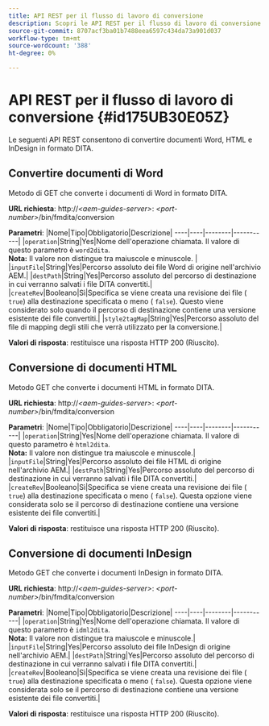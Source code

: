 ```yaml
---
title: API REST per il flusso di lavoro di conversione
description: Scopri le API REST per il flusso di lavoro di conversione
source-git-commit: 8707acf3ba01b7488eea6597c434da73a901d037
workflow-type: tm+mt
source-wordcount: '388'
ht-degree: 0%

---
```



# API REST per il flusso di lavoro di conversione {#id175UB30E05Z}

Le seguenti API REST consentono di convertire documenti Word, HTML e InDesign in formato DITA.

## Convertire documenti di Word

Metodo di GET che converte i documenti di Word in formato DITA.

**URL richiesta**: http://*&lt;aem-guides-server>*: *&lt;port-number>*/bin/fmdita/conversion

**Parametri**: |Nome|Tipo|Obbligatorio|Descrizione| ----|----|--------|-----------| |``operation``|String|Yes|Nome dell&#39;operazione chiamata. Il valore di questo parametro è ``word2dita``. <br> **Nota:** Il valore non distingue tra maiuscole e minuscole. | |`inputFile`|String|Yes|Percorso assoluto dei file Word di origine nell&#39;archivio AEM.| |`destPath`|String|Yes|Percorso assoluto del percorso di destinazione in cui verranno salvati i file DITA convertiti.| |`createRev`|Booleano|Sì|Specifica se viene creata una revisione dei file \( `true`\) alla destinazione specificata o meno \( `false`\). Questo viene considerato solo quando il percorso di destinazione contiene una versione esistente dei file convertiti.| |`style2tagMap`|String|Yes|Percorso assoluto del file di mapping degli stili che verrà utilizzato per la conversione.|

**Valori di risposta**: restituisce una risposta HTTP 200 \(Riuscito\).

## Conversione di documenti HTML

Metodo GET che converte i documenti HTML in formato DITA.

**URL richiesta**: http://*&lt;aem-guides-server>*: *&lt;port-number>*/bin/fmdita/conversion

**Parametri**: |Nome|Tipo|Obbligatorio|Descrizione| ----|----|--------|-----------| |`operation`|String|Yes|Nome dell&#39;operazione chiamata. Il valore di questo parametro è ``html2dita``. <br> **Nota:** Il valore non distingue tra maiuscole e minuscole.| |`inputFile`|String|Yes|Percorso assoluto dei file HTML di origine nell&#39;archivio AEM.| |`destPath`|String|Yes|Percorso assoluto del percorso di destinazione in cui verranno salvati i file DITA convertiti.| |`createRev`|Booleano|Sì|Specifica se viene creata una revisione dei file \( `true`\) alla destinazione specificata o meno \( `false`\). Questa opzione viene considerata solo se il percorso di destinazione contiene una versione esistente dei file convertiti.|

**Valori di risposta**: restituisce una risposta HTTP 200 \(Riuscito\).

## Conversione di documenti InDesign

Metodo GET che converte i documenti InDesign in formato DITA.

**URL richiesta**: http://*&lt;aem-guides-server>*: *&lt;port-number>*/bin/fmdita/conversion

**Parametri**: |Nome|Tipo|Obbligatorio|Descrizione| ----|----|--------|-----------| |``operation``|String|Yes|Nome dell&#39;operazione chiamata. Il valore di questo parametro è ``idml2dita``. <br> **Nota:** Il valore non distingue tra maiuscole e minuscole.| |`inputFile`|String|Yes|Percorso assoluto dei file InDesign di origine nell&#39;archivio AEM.| |`destPath`|String|Yes|Percorso assoluto del percorso di destinazione in cui verranno salvati i file DITA convertiti.| |`createRev`|Booleano|Sì|Specifica se viene creata una revisione dei file \( `true`\) alla destinazione specificata o meno \( `false`\). Questa opzione viene considerata solo se il percorso di destinazione contiene una versione esistente dei file convertiti.|

**Valori di risposta**: restituisce una risposta HTTP 200 \(Riuscito\).

